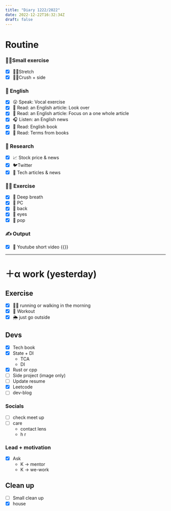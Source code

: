 ```yaml
---
title: "Diary 1222/2022"  
date: 2022-12-22T16:32:34Z
draft: false
---
```


# Routine

### 🧘‍♀️Small exercise

- [x]  🤸‍♂️Stretch
- [x]  🧎‍♀️Crush + side

### 🏴󠁧󠁢󠁥󠁮󠁧󠁿 English

- [x]  😮 Speak: Vocal exercise
- [x]  📖 Read: an English article: Look over
- [x]  📖 Read: an English article: Focus on a one whole article
- [x]  🎧 Listen:  an English news
- [x]  📖 Read: English book
- [x]  📖 Read: Terms from books

### 👀 Research

- [x]  📈 Stock price & news
- [x]  🐦Twitter
- [x]  👾 Tech articles & news

### 🧘‍♀️ Exercise

- [x]  🧘 Deep breath
- [x]  🧘 PC
- [x]  🙆 back
- [x]  🧐 eyes
- [x]  🕺 pop

### ✍️ Output

- [x]  🎥 Youtube short video {{<youtube LXlUo9Xjulw>}}

---

# ＋α work (yesterday)

## Exercise

- [x]  🏃‍♀️ running or walking in the morning
- [x]  💪 Workout
- [x]  🌦 just go outside

## Devs

- [x]  Tech book
- [x]  State + DI
    - TCA
    - DI
- [x]  Rust or cpp
- [ ]  Side project (image only)
- [ ]  Update resume
- [x]  Leetcode
- [ ]  dev-blog

### Socials

- [ ]  check meet up
- [ ]  care
    - contact lens
    - h r

### Lead + motivation

- [x]  Ask
    - K → mentor
    - K → we-work

## Clean up

- [ ]  Small clean up
- [x]  house